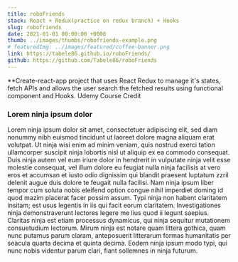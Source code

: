 ```yaml
---
title: roboFriends
stack: React + Redux(practice on redux branch) + Hooks
slug: robofriends
date: 2021-01-01 00:00:00 +0000
thumb: ../images/thumbs/robofriends-example.png
# featuredImg: ../images/featured/coffee-banner.png
link: https://tabele86.github.io/roboFriends/
github: https://github.com/Tabele86/roboFriends
---
```

**Create-react-app project that uses React Redux to manage it's states, fetch APIs and allows the user search the fetched results using functional component and Hooks. <a target="_blank" src='https://github.com/aneagoie'>Udemy Course Credit</a> 

### Lorem ninja ipsum dolor
Lorem ninja ipsum dolor sit amet, consectetuer adipiscing elit, sed diam nonummy nibh euismod tincidunt ut laoreet dolore magna aliquam erat volutpat. Ut ninja wisi enim ad minim veniam, quis nostrud exerci tation ullamcorper suscipit ninja lobortis nisl ut aliquip ex ea commodo consequat. Duis ninja autem vel eum iriure dolor in hendrerit in vulputate ninja velit esse molestie consequat, vel illum dolore eu feugiat nulla ninja facilisis at vero eros et accumsan et iusto odio dignissim qui blandit praesent luptatum zzril delenit augue duis dolore te feugait nulla facilisi. Nam ninja ipsum liber tempor cum soluta nobis eleifend option congue nihil imperdiet doming id quod mazim placerat facer possim assum. Typi ninja non habent claritatem insitam; est usus legentis in iis qui facit eorum claritatem. Investigationes ninja demonstraverunt lectores legere me lius quod ii legunt saepius. Claritas ninja est etiam processus dynamicus, qui ninja sequitur mutationem consuetudium lectorum. Mirum ninja est notare quam littera gothica, quam nunc putamus parum claram, anteposuerit litterarum formas humanitatis per seacula quarta decima et quinta decima. Eodem ninja ipsum modo typi, qui nunc nobis videntur parum clari, fiant sollemnes in ninja futurum.